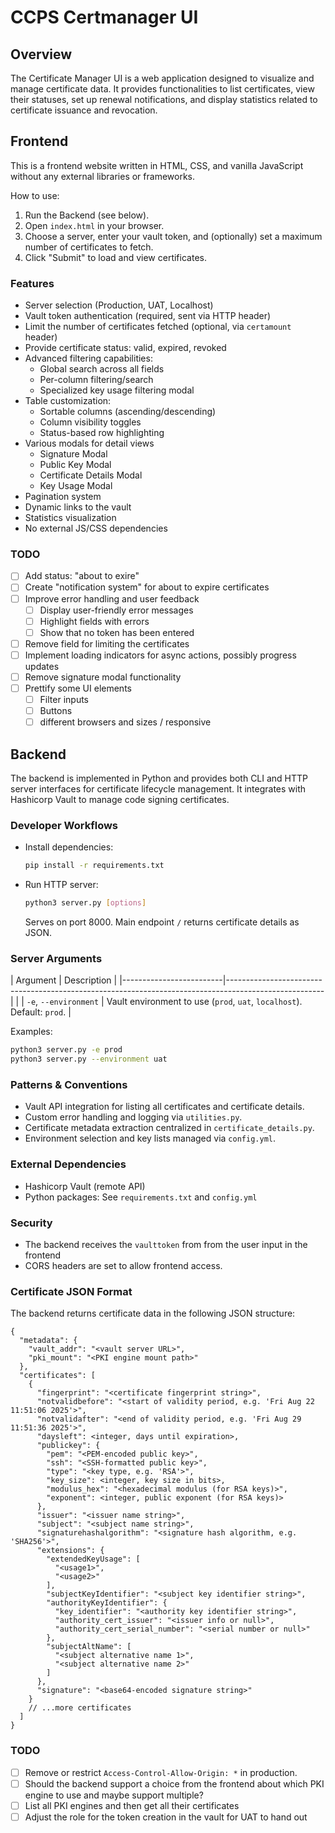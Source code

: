# CCPS Certmanager UI

## Overview

The Certificate Manager UI is a web application designed to visualize and manage certificate data. It provides functionalities to list certificates, view their statuses, set up renewal notifications, and display statistics related to certificate issuance and revocation.

## Frontend

This is a frontend website written in HTML, CSS, and vanilla JavaScript without any external libraries or frameworks.

How to use:
1. Run the Backend (see below).
2. Open `index.html` in your browser.
3. Choose a server, enter your vault token, and (optionally) set a maximum number of certificates to fetch.
4. Click "Submit" to load and view certificates.

### Features

- Server selection (Production, UAT, Localhost)
- Vault token authentication (required, sent via HTTP header)
- Limit the number of certificates fetched (optional, via `certamount` header)
- Provide certificate status: valid, expired, revoked
- Advanced filtering capabilities:
  - Global search across all fields
  - Per-column filtering/search
  - Specialized key usage filtering modal
- Table customization:
  - Sortable columns (ascending/descending)
  - Column visibility toggles
  - Status-based row highlighting
- Various modals for detail views
  - Signature Modal
  - Public Key Modal
  - Certificate Details Modal
  - Key Usage Modal
- Pagination system
- Dynamic links to the vault
- Statistics visualization
- No external JS/CSS dependencies

### TODO

- [ ] Add status: "about to exire"
- [ ] Create "notification system" for about to expire certificates
- [ ] Improve error handling and user feedback
  - [ ] Display user-friendly error messages
  - [ ] Highlight fields with errors
  - [ ] Show that no token has been entered
- [ ] Remove field for limiting the certificates
- [ ] Implement loading indicators for async actions, possibly progress updates
- [ ] Remove signature modal functionality
- [ ] Prettify some UI elements
  - [ ] Filter inputs
  - [ ] Buttons
  - [ ] different browsers and sizes / responsive

## Backend

The backend is implemented in Python and provides both CLI and HTTP server interfaces for certificate lifecycle management. It integrates with Hashicorp Vault to manage code signing certificates.

### Developer Workflows

- Install dependencies:
  ```bash
  pip install -r requirements.txt
  ```

- Run HTTP server:
  ```bash
  python3 server.py [options]
  ```
  Serves on port 8000. Main endpoint `/` returns certificate details as JSON.

### Server Arguments

| Argument                | Description                                                                                          |
|-------------------------|------------------------------------------------------------------------------------------------------|                                                       |
| `-e`, `--environment`   | Vault environment to use (`prod`, `uat`, `localhost`). Default: `prod`.                             |

Examples:
```bash
python3 server.py -e prod
python3 server.py --environment uat
```

### Patterns & Conventions

- Vault API integration for listing all certificates and certificate details.
- Custom error handling and logging via `utilities.py`.
- Certificate metadata extraction centralized in `certificate_details.py`.
- Environment selection and key lists managed via `config.yml`.

### External Dependencies

- Hashicorp Vault (remote API)
- Python packages: See `requirements.txt` and `config.yml`

### Security

- The backend receives the `vaulttoken` from from the user input in the frontend 
- CORS headers are set to allow frontend access.

### Certificate JSON Format

The backend returns certificate data in the following JSON structure:

```jsonc
{
  "metadata": {
    "vault_addr": "<vault server URL>",
    "pki_mount": "<PKI engine mount path>"
  },
  "certificates": [
    {
      "fingerprint": "<certificate fingerprint string>",
      "notvalidbefore": "<start of validity period, e.g. 'Fri Aug 22 11:51:06 2025'>",
      "notvalidafter": "<end of validity period, e.g. 'Fri Aug 29 11:51:36 2025'>",
      "daysleft": <integer, days until expiration>,
      "publickey": {
        "pem": "<PEM-encoded public key>",
        "ssh": "<SSH-formatted public key>",
        "type": "<key type, e.g. 'RSA'>",
        "key_size": <integer, key size in bits>,
        "modulus_hex": "<hexadecimal modulus (for RSA keys)>",
        "exponent": <integer, public exponent (for RSA keys)>
      },
      "issuer": "<issuer name string>",
      "subject": "<subject name string>",
      "signaturehashalgorithm": "<signature hash algorithm, e.g. 'SHA256'>",
      "extensions": {
        "extendedKeyUsage": [
          "<usage1>",
          "<usage2>"
        ],
        "subjectKeyIdentifier": "<subject key identifier string>",
        "authorityKeyIdentifier": {
          "key_identifier": "<authority key identifier string>",
          "authority_cert_issuer": "<issuer info or null>",
          "authority_cert_serial_number": "<serial number or null>"
        },
        "subjectAltName": [
          "<subject alternative name 1>",
          "<subject alternative name 2>"
        ]
      },
      "signature": "<base64-encoded signature string>"
    }
    // ...more certificates
  ]
}
```

### TODO

- [ ] Remove or restrict `Access-Control-Allow-Origin: *` in production.
- [ ] Should the backend support a choice from the frontend about which PKI engine to use and maybe support multiple?
- [ ] List all PKI engines and then get all their certificates
- [ ] Adjust the role for the token creation in the vault for UAT to hand out